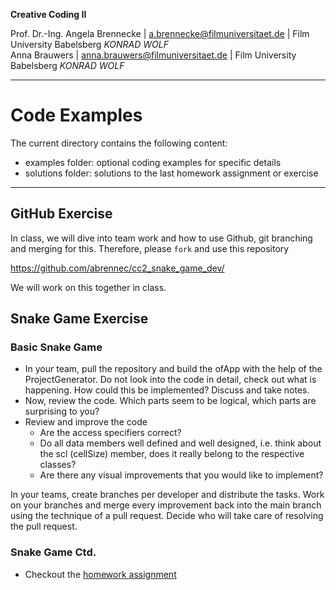 **Creative Coding II**

Prof. Dr.-Ing. Angela Brennecke | a.brennecke@filmuniversitaet.de | Film University Babelsberg *KONRAD WOLF*   
Anna Brauwers | anna.brauwers@filmuniversitaet.de | Film University Babelsberg *KONRAD WOLF*

---

# Code Examples

The current directory contains the following content: 

- examples folder: optional coding examples for specific details 
- solutions folder: solutions to the last homework assignment or exercise

--- 

## GitHub Exercise

In class, we will dive into team work and how to use Github, git branching and merging for this. Therefore, please `fork` and use this repository 

https://github.com/abrennec/cc2_snake_game_dev/

We will work on this together in class.

## Snake Game Exercise

### Basic Snake Game 

- In your team, pull the repository and build the ofApp with the help of the ProjectGenerator. Do not look into the code in detail, check out what is happening. How could this be implemented? Discuss and take notes.
- Now, review the code. Which parts seem to be logical, which parts are surprising to you?
- Review and improve the code
  - Are the access specifiers correct?
  - Do all data members well defined and well designed, i.e. think about the scl (cellSize) member, does it really belong to the respective classes? 
  - Are there any visual improvements that you would like to implement?

In your teams, create branches per developer and distribute the tasks. Work on your branches and merge every improvement back into the main branch using the technique of a pull request. Decide who will take care of resolving the pull request. 

### Snake Game Ctd.

- Checkout the [homework assignment](../assignments/readme.md)